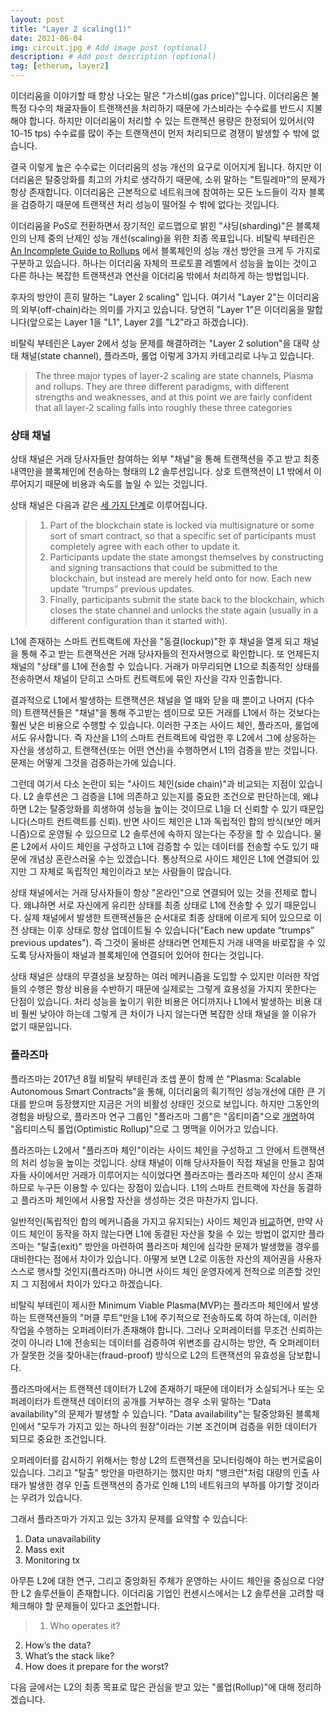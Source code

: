 ```yaml
---
layout: post
title: "Layer 2 scaling(1)"
date: 2021-06-04
img: circuit.jpg # Add image post (optional)
description: # Add post description (optional)
tag: [etherum, layer2]
---
```


이더리움을 이야기할 때 항상 나오는 말은 "가스비(gas price)"입니다. 이더리움은 불특정 다수의 채굴자들이 트랜잭션을 처리하기 때문에 가스비라는 수수료를 반드시 지불해야 합니다. 하지만 이더리움이 처리할 수 있는 트랜잭션 용량은 한정되어 있어서(약 10-15 tps) 수수료를 많이 주는 트랜잭션이 먼저 처리되므로 경쟁이 발생할 수 밖에 없습니다.  

결국 이렇게 높은 수수료는 이더리움의 성능 개선의 요구로 이어지게 됩니다. 하지만 이더리움은 탈중앙화를 최고의 가치로 생각하기 때문에, 소위 말하는 "트릴레마"의 문제가 
항상 존재합니다. 이더리움은 근본적으로 네트워크에 참여하는 모든 노드들이 각자 블록을 검증하기 때문에 트랜잭션 처리 성능이 떨어질 수 밖에 없다는 것입니다.

이더리움을 PoS로 전환하면서 장기적인 로드맵으로 밝힌 "샤딩(sharding)"은 블록체인의 난제 중의 난제인 성능 개선(scaling)을 위한 최종 목표입니다. 비탈릭 부테린은 
[An Incomplete Guide to Rollups][guide_l2] 에서 블록체인의 성능 개선 방안을 크게 두 가지로 구분하고 있습니다. 하나는 이더리움 자체의 프로토콜 레벨에서 성능을 높이는 것이고 다른 하나는 복잡한 트랜잭션과 연산을 이더리움 밖에서 처리하게 하는 방법입니다.

후자의 방안이 흔히 말하는 "Layer 2 scaling" 입니다. 여기서 "Layer 2"는 이더리움의 외부(off-chain)라는 의미를 가지고 있습니다. 당연히 "Layer 1"은 이더리움을 말합니다(앞으로는 Layer 1을 "L1", Layer 2를 "L2"라고 하겠습니다).  

비탈릭 부테린은 Layer 2에서 성능 문제를 해결하려는 "Layer 2 solution"을 대략 상태 채널(state channel), 플라즈마, 롤업 이렇게 3가지 카테고리로 나누고 있습니다.

>The three major types of layer-2 scaling are state channels, Plasma and rollups. They are three different paradigms, with different strengths and weaknesses, and at this point we are fairly confident that all layer-2 scaling falls into roughly these three categories



### 상태 채널

상태 채널은 거래 당사자들만 참여하는 외부 "채널"을 통해 트랜잭션을 주고 받고 최종 내역만을 블록체인에 전송하는 형태의 L2 솔루션입니다. 
상호 트랜잭션이 L1 밖에서 이루어지기 때문에 비용과 속도를 높일 수 있는 것입니다.

상태 채널은 다음과 같은 [세 가지 단계][state_channel]로 이루어집니다.

>1. Part of the blockchain state is locked via multisignature or some sort of smart contract, so that a specific set of participants must completely agree with each other to update it.
>2. Participants update the state amongst themselves by constructing and signing transactions that could be submitted to the blockchain, but instead are merely held onto for now. Each new update “trumps” previous updates.
>3. Finally, participants submit the state back to the blockchain, which closes the state channel and unlocks the state again (usually in a different configuration than it started with).


L1에 존재하는 스마트 컨트랙트에 자산을 "동결(lockup)"한 후 채널을 열게 되고 채널을 통해 주고 받는 트랜잭션은 거래 당사자들의 전자서명으로 확인합니다. 또 언제든지 채널의 "상태"를 L1에 전송할 수 있습니다. 거래가 마무리되면 L1으로 최종적인 상태를 전송하면서 채널이 닫히고 스마트 컨트랙트에 묶인 자산을 각자 인출합니다.


결과적으로 L1에서 발생하는 트랜잭션은 채널을 열 때와 닫을 때 뿐이고 나머지 (다수의) 트랜잭션들은 "채널"을 통해 주고받는 셈이므로 모든 거래를 L1에서 하는 것보다는 훨씬 낮은 비용으로 수행할 수 있습니다. 이러한 구조는 사이드 체인, 플라즈마, 롤업에서도 유사합니다. 즉 자산을 L1의 스마트 컨트랙트에 락업한 후 L2에서 그에 상응하는 자산을 생성하고, 트랜잭션(또는 어떤 연산)을 수행하면서 L1의 검증을 받는 것입니다. 문제는 어떻게 그것을 검증하는가에 있습니다.

그런데 여기서 다소 논란이 되는 "사이드 체인(side chain)"과 비교되는 지점이 있습니다. L2 솔루션은 그 검증을 L1에 의존하고 있는지를 중요한 조건으로 판단하는데, 왜냐하면 L2는 탈중앙화를 희생하여 성능을 높이는 것이므로 L1을 더 신뢰할 수 있기 때문입니다(스마트 컨트랙트를 신뢰). 반면 사이드 체인은 L1과 독립적인 합의 방식(보안 메커니즘)으로 운영될 수 있으므로 L2 솔루션에 속하지 않는다는 주장을 할 수 있습니다. 물론 L2에서 사이드 체인을 구성하고 L1에 검증할 수 있는 데이터를 전송할 수도 있기 때문에 개념상 혼란스러울 수는 있겠습니다. 통상적으로 사이드 체인은 L1에 연결되어 있지만 그 자체로 독립적인 체인이라고 보는 사람들이 많습니다.

상태 채널에서는 거래 당사자들이 항상 "온라인"으로 연결되어 있는 것을 전제로 합니다. 왜냐하면 서로 자신에게 유리한 상태를 최종 상태로 L1에 전송할 수 있기 때문입니다. 실제 채널에서 발생한 트랜잭션들은 순서대로 최종 상태에 이르게 되어 있으므로 이전 상태는 이후 상태로 항상 업데이트될 수 있습니다("Each new update “trumps” previous updates"). 즉 그것이 올바른 상태라면 언제든지 거래 내역을 바로잡을 수 있도록 당사자들이 채널과 블록체인에 연결되어 있어야 한다는 것입니다. 

상태 채널은 상태의 무결성을 보장하는 여러 메커니즘을 도입할 수 있지만 이러한 작업들의 수행은 항상 비용을 수반하기 때문에 실제로는 그렇게 효용성을 가지지 못한다는 
단점이 있습니다. 처리 성능을 높이기 위한 비용은 어디까지나 L1에서 발생하는 비용 대비 훨씬 낮아야 하는데 그렇게 큰 차이가 나지 않는다면 
복잡한 상태 채널을 쓸 이유가 없기 때문입니다.


### 플라즈마  

플라즈마는 2017년 8월 비탈릭 부테린과 조셉 푼이 함께 쓴 "Plasma: Scalable Autonomous Smart Contracts"을 통해, 이더리움의 획기적인 성능개선에 대한 큰 기대를 받으며 등장했지만 지금은 거의 비활성 상태인 것으로 보입니다. 하지만 그동안의 경험을 바탕으로, 플라즈마 연구 그룹인 "플라즈마 그룹"은 "옵티미즘"으로 [개명](https://medium.com/ethereum-optimism/optimism-cd9bea61a3ee)하여 "옵티미스틱 롤업(Optimistic Rollup)"으로 그 명맥을 이어가고 있습니다.

플라즈마는 L2에서 "플라즈마 체인"이라는 사이드 체인을 구성하고 그 안에서 트랜잭션의 처리 성능을 높이는 것입니다. 상태 채널이 이해 당사자들이 직접 채널을 만들고 참여자들 사이에서만 거래가 이루어지는 식이었다면 플라즈마는 플라즈마 체인이 상시 존재하므로 누구든 이용할 수 있다는 장점이 있습니다. L1의 스마트 컨트랙에 자산을 동결하고 플라즈마 체인에서 사용할 자산을 생성하는 것은 마찬가지 입니다.  

일반적인(독립적인 합의 메커니즘을 가지고 유지되는) 사이드 체인과 [비교][plasma]하면, 만약 사이드 체인이 동작을 하지 않는다면 L1에 동결된 자산을 찾을 수 있는 방법이 없지만 플라즈마는 "탈출(exit)" 방안을 마련하여 플라즈마 체인에 심각한 문제가 발생했을 경우를 대비한다는 점에서 차이가 있습니다. 아떻게 보면 L2로 이동한 자산의 제어권을 사용자 스스로 행사할 것인지(플라즈마) 아니면 사이드 체인 운영자에게 전적으로 의존할 것인지 그 지점에서 차이가 있다고 하겠습니다.

비탈릭 부테린이 제시한 Minimum Viable Plasma(MVP)는 플라즈마 체인에서 발생하는 트랜잭션들의 "머클 루트"만을 L1에 주기적으로 전송하도록 하여 하는데, 이러한 작업을 수행하는 오퍼레이터가 존재해야 합니다. 그러나 오퍼레이터를 무조건 신뢰하는 것이 아니라 L1에 전송되는 데이터를 검증하여 위변조를 감시하는 방안, 즉 오퍼레이터가 잘못한 것을 찾아내는(fraud-proof) 방식으로 L2의 트랜잭션의 유효성을 담보합니다. 

플라즈마에서는 트랜잭션 데이터가 L2에 존재하기 때문에 데이터가 소실되거나 또는 오퍼레이터가 트랜잭션 데이터의 공개를 거부하는 경우 소위 말하는 "Data availability"의 문제가 발생할 수 있습니다. "Data availability"는 탈중앙화된 블록체인에서 "모두가 가지고 있는 하나의 원장"이라는 기본 조건이며 검증을 위한 데이터가 되므로 중요한 조건입니다. 

오퍼레이터를 감시하기 위해서는 항상 L2의 트랜잭션을 모니터링해야 하는 번거로움이 있습니다. 그리고 "탈출" 방안을 마련하기는 했지만 마치 "뱅크런"처럼 대량의 인출 사태가 발생한 경우 인출 트랜잭션의 증가로 인해 L1의 네트워크의 부하를 야기할 것이라는 우려가 있습니다.

그래서 플라즈마가 가지고 있는 3가지 문제를 요약할 수 있습니다:

1. Data unavailability 
2. Mass exit
3. Monitoring tx

아무튼 L2에 대한 연구, 그리고 중앙화된 주체가 운영하는 사이드 체인을 중심으로 다양한 L2 솔루션들이 존재합니다. 이더리움 기업인 컨센시스에서는 L2 솔루션을 고려할 때 체크해야 할 문제들이 있다고 [조언][consensys]합니다.

>1. Who operates it?
2. How’s the data? 
3. What’s the stack like? 
4. How does it prepare for the worst?


다음 글에서는 L2의 최종 목표로 많은 관심을 받고 있는 "롤업(Rollup)"에 대해 정리하겠습니다.


[guide_l2]: https://vitalik.ca/general/2021/01/05/rollup.html
[state_channel]: https://hackernoon.com/difference-between-sidechains-and-state-channels-2f5dfbd10707
[plasma]: https://docs.plasma.group/en/latest/src/plasma/sidechains.html
[consensys]: https://consensys.net/blog/blockchain-explained/four-questions-to-judge-any-layer-2-scaling-solution/